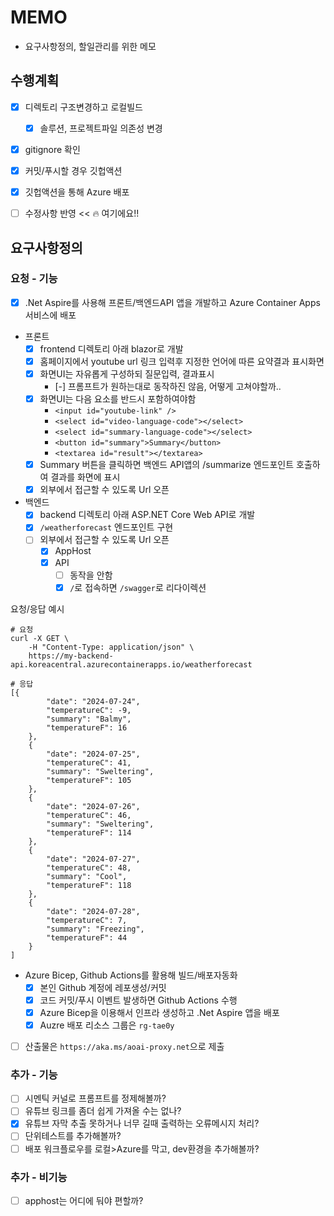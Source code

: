 # MEMO
- 요구사항정의, 할일관리를 위한 메모

## 수행계획
- [x] 디렉토리 구조변경하고 로컬빌드
  - [x] 솔루션, 프로젝트파일 의존성 변경
- [x] gitignore 확인
- [x] 커밋/푸시할 경우 깃헙액션
- [x] 깃헙액션을 통해 Azure 배포
- [ ] 수정사항 반영 << 🔥 여기에요!!



## 요구사항정의
  
### 요청 - 기능
- [x] .Net Aspire를 사용해 프론트/백엔드API 앱을 개발하고 Azure Container Apps 서비스에 배포

- 프론트
  - [x] frontend 디렉토리 아래 blazor로 개발
  - [x] 홈페이지에서 youtube url 링크 입력후 지정한 언어에 따른 요약결과 표시화면
  - [x] 화면UI는 자유롭게 구성하되 질문입력, 결과표시
    - [-] 프롬프트가 원하는대로 동작하진 않음, 어떻게 고쳐야할까..
  - [x] 화면UI는 다음 요소를 반드시 포함하여야함
    - `<input id="youtube-link" />`
    - `<select id="video-language-code"></select>`
    - `<select id="summary-language-code"></select>`
    - `<button id="summary">Summary</button>`
    - `<textarea id="result"></textarea>`
  - [x] Summary 버튼을 클릭하면 백엔드 API앱의 /summarize 엔드포인트 호출하여 결과를 화면에 표시
  - [x] 외부에서 접근할 수 있도록 Url 오픈

- 백엔드
  - [x] backend 디렉토리 아래 ASP.NET Core Web API로 개발
  - [x] `/weatherforecast` 엔드포인트 구현
  - [ ] 외부에서 접근할 수 있도록 Url 오픈
    - [x] AppHost
    - [x] API
      - [ ] 동작을 안함
      - [x] `/`로 접속하면 `/swagger`로 리다이렉션

요청/응답 예시
```shell
# 요청
curl -X GET \
    -H "Content-Type: application/json" \
    https://my-backend-api.koreacentral.azurecontainerapps.io/weatherforecast
  
# 응답
[{
        "date": "2024-07-24",
        "temperatureC": -9,
        "summary": "Balmy",
        "temperatureF": 16
    },
    {
        "date": "2024-07-25",
        "temperatureC": 41,
        "summary": "Sweltering",
        "temperatureF": 105
    },
    {
        "date": "2024-07-26",
        "temperatureC": 46,
        "summary": "Sweltering",
        "temperatureF": 114
    },
    {
        "date": "2024-07-27",
        "temperatureC": 48,
        "summary": "Cool",
        "temperatureF": 118
    },
    {
        "date": "2024-07-28",
        "temperatureC": 7,
        "summary": "Freezing",
        "temperatureF": 44
    }
]
```

- Azure Bicep, Github Actions를 활용해 빌드/배포자동화
  - [x] 본인 Github 계정에 레포생성/커밋
  - [x] 코드 커밋/푸시 이벤트 발생하면 Github Actions 수행
  - [x] Azure Bicep을 이용해서 인프라 생성하고 .Net Aspire 앱을 배포
  - [x] Auzre 배포 리소스 그룹은 `rg-tae0y`
  
- [ ] 산출물은 `https://aka.ms/aoai-proxy.net`으로 제출
  
  
### 추가 - 기능
- [ ] 시멘틱 커널로 프롬프트를 정제해볼까?
- [ ] 유튜브 링크를 좀더 쉽게 가져올 수는 없나?
- [x] 유튜브 자막 추출 못하거나 너무 길때 출력하는 오류메시지 처리?
- [ ] 단위테스트를 추가해볼까?  
- [ ] 배포 워크플로우를 로컬>Azure를 막고, dev환경을 추가해볼까?

### 추가 - 비기능
- [ ] apphost는 어디에 둬야 편할까? 